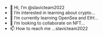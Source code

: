 - 👋 Hi, I’m @slavicteam2022
- 👀 I’m interested in learning about crypto...
- 🌱 I’m currently learning OpenSea and EtH...
- 💞️ I’m looking to collaborate on NFT...
- 📫 How to reach me ...slavicteam2022

<!---
slavicteam2022/slavicteam2022 is a ✨ special ✨ repository because its `README.md` (this file) appears on your GitHub profile.
You can click the Preview link to take a look at your changes.
--->
